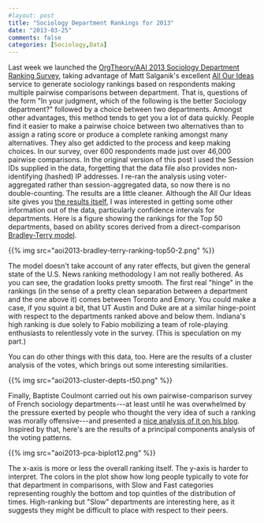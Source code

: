 ```yaml
---
#layout: post
title: "Sociology Department Rankings for 2013"
date: "2013-03-25"
comments: false
categories: [Sociology,Data]
---
```


Last week we launched the [OrgTheory/AAI 2013 Sociology Department Ranking Survey](https://kieranhealy.org/blog/archives/2013/03/13/crowdsourcing-sociology-department-rankings-2013-edition/), taking advantage of Matt Salganik's excellent [All Our Ideas](http://www.allourideas.org) service to generate sociology rankings based on respondents making multiple pairwise comparisons between department. That is, questions of the form "In your judgment, which of the following is the better Sociology department?" followed by a choice between two departments. Amongst other advantages, this method tends to get you a lot of data quickly. People find it easier to make a pairwise choice between two alternatives than to assign a rating score or produce a complete ranking amongst many alternatives. They also get addicted to the process and keep making choices. In our survey, over 600 respondents made just over 46,000 pairwise comparisons. In the original version of this post I used the Session IDs supplied in the data, forgetting that the data file also provides non-identifying (hashed) IP addresses. I re-ran the analysis using voter-aggregated rather than session-aggregated data, so now there is no double-counting. The results are a little cleaner. Although the All Our Ideas site gives you [the results itself](http://www.allourideas.org/socranking2013/results), I was interested in getting some other information out of the data, particularly confidence intervals for departments. Here is a figure showing the rankings for the Top 50 departments, based on ability scores derived from a direct-comparison [Bradley-Terry model](http://en.wikipedia.org/wiki/Pairwise_comparison).

{{% img src="aoi2013-bradley-terry-ranking-top50-2.png" %}}

The model doesn't take account of any rater effects, but given the general state of the U.S. News ranking methodology I am not really bothered. As you can see, the gradation looks pretty smooth. The first real "hinge" in the rankings (in the sense of a pretty clean separation between a department and the one above it) comes between Toronto and Emory. You could make a case, if you squint a bit, that UT Austin and Duke are at a similar hinge-point with respect to the departments ranked above and below them. Indiana's high ranking is due solely to Fabio mobilizing a team of role-playing enthusiasts to relentlessly vote in the survey. (This is speculation on my part.)

You can do other things with this data, too. Here are the results of a cluster analysis of the votes, which brings out some interesting similarities.

{{% img src="aoi2013-cluster-depts-t50.png" %}}

Finally, Baptiste Coulmont carried out his own pairwise-comparison survey of French sociology departments---at least until he was overwhelmed by the pressure exerted by people who thought the very idea of such a ranking was morally offensive---and presented a [nice analysis of it on his blog](http://coulmont.com/blog/2013/03/22/classement-espace/). Inspired by that, here's are the results of a principal components analysis of the voting patterns. 

{{% img src="aoi2013-pca-biplot12.png" %}}

The x-axis is more or less the overall ranking itself. The y-axis is harder to interpret. The colors in the plot show how long people typically to vote for that department in comparisons, with Slow and Fast categories representing roughly the bottom and top quintles of the distribution of times. High-ranking but "Slow" departments are interesting here, as it suggests they might be difficult to place with respect to their peers.

